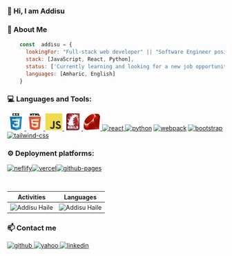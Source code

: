 
### 👋  Hi, I am Addisu  

### 👤  About Me

```javascript
    const  addisu = {
      lookingFor: "Full-stack web developer" || "Software Engineer position",
      stack: [JavaScript, React, Python],
      status: ['Currently learning and looking for a new job opportunity],
      languages: [Amharic, English]
    }
```


### 💻  Languages and Tools: 
   
   <p align="left"> <a href="https://www.w3schools.com/css/" target="_blank"> <img src="https://raw.githubusercontent.com/devicons/devicon/master/icons/css3/css3-original-wordmark.svg" alt="css3" width="40" height="40"/> </a> <a href="https://www.w3.org/html/" target="_blank"> <img src="https://raw.githubusercontent.com/devicons/devicon/master/icons/html5/html5-original-wordmark.svg" alt="html5" width="40" height="40"/> </a> <a href="https://developer.mozilla.org/en-US/docs/Web/JavaScript" target="_blank"> <img src="https://raw.githubusercontent.com/devicons/devicon/master/icons/javascript/javascript-original.svg" alt="javascript" width="40" height="40"/> </a> <a href="https://rubyonrails.org" target="_blank"> <img src="https://raw.githubusercontent.com/devicons/devicon/master/icons/rails/rails-original-wordmark.svg" alt="rails" width="40" height="40"/> </a> <a href="https://www.ruby-lang.org/en/" target="_blank"> <img src="https://raw.githubusercontent.com/devicons/devicon/master/icons/ruby/ruby-original.svg" alt="ruby" width="40" height="40"/> </a>  </a> <a href="https://reactjs.org/" target="_blank"> <img src="https://cdn4.iconfinder.com/data/icons/logos-3/600/React.js_logo-512.png" alt="react" width="40" height="40"/> </a> <a href="https://www.python.org/" target="_blank"><img src="https://cdn.worldvectorlogo.com/logos/python-5.svg" alt="python" width="40" height="40"/></a> <a href="https://webpack.js.org/" target="_blank"><img src="https://raw.githubusercontent.com/webpack/media/master/logo/icon.png" alt="webpack" width="40" height="40"/></a> <a href="https://getbootstrap.com/" target="_blank"><img src="https://avatars.githubusercontent.com/u/2918581?s=280&v=4" alt="bootstrap" width="40" height="40"/></a> <a href="https://tailwindcss.com/" target="_blank"><img src="https://seeklogo.com/images/T/tailwind-css-logo-5AD4175897-seeklogo.com.png" alt="tailwind-css" width="40" height="40"/></a </p>
   


### ⚙️ Deployment platforms:
   
  <p><a href="https://www.netlify.com/" target="_blank"><img src="https://seeklogo.com/images/N/netlify-logo-758722CDF4-seeklogo.com.png" alt="neflify" width="40" height="40"/></a><a href="https://vercel.com/" target="_blank"><img src="https://www.svgrepo.com/show/327408/logo-vercel.svg" alt="vercel" width="40" height="40"/></a><a href="https://pages.github.com/" target="_blank"><img src="https://uxwing.com/wp-content/themes/uxwing/download/10-brands-and-social-media/github.png" alt="github-pages" width="40" height="40"/></a></p>

 
 <p align="center">&nbsp;
    
| Activities |   Languages |
| ---------- | ----------- |
 | <img align="center" src="https://github-readme-stats.vercel.app/api?username=Addisu87&show_icons=true&theme=tokyonight" alt="Addisu Haile" width="500" /> | <img align="center" src="https://github-readme-stats.vercel.app/api/top-langs?username=Addisu87&show_icons=true&theme=tokyonight&layout=compact" alt="Addisu Haile" width="410"/>|
</p>

   
### 📫  Contact me 
<p align="left"><a href="https://github.com/Addisu87" target="_blank"><img src="https://uxwing.com/wp-content/themes/uxwing/download/10-brands-and-social-media/github.png" alt="github" width="40" height="40"/> </a> <a href="addisu.haile@yahoo.com" target="_blank"><img src="https://icons-for-free.com/download-icon-home+internet+page+search+website+yahoo+icon-1320192781341661707_0.svg" alt="yahoo" width="40" height="40"/> </a> <a href="https://www.linkedin.com/in/addisu-tedla/" target="_blank"><img src="https://brandlogos.net/wp-content/uploads/2016/06/linkedin-logo.png" alt="linkedin" width="40" height="40"/> </a> </p>


<!--
**Addisu87/Addisu87** is a ✨ _special_ ✨ repository because its `README.md` (this file) appears on your GitHub profile.

Here are some ideas to get you started:

- 🔭 I’m currently working on ...
- 🌱 I’m currently learning ...
- 👯 I’m looking to collaborate on ...
- 🤔 I’m looking for help with ...
- 💬 Ask me about ...
- 📫 How to reach me: ...
- 😄 Pronouns: ...
- ⚡ Fun fact: ...
-->

